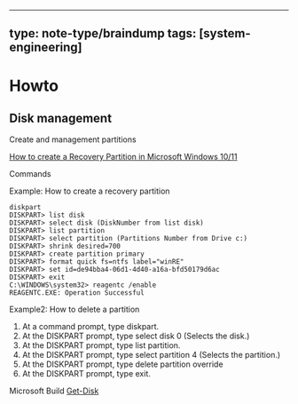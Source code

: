 
---
type: note-type/braindump
tags: [system-engineering]
---

# Howto

## Disk management

Create and management partitions

[How to create a Recovery Partition in Microsoft Windows 10/11](https://www.youtube.com/watch?v=hlNtLcFqfOo)

Commands

Example: How to create a recovery partition
```
diskpart
DISKPART> list disk
DISKPART> select disk (DiskNumber from list disk)
DISKPART> list partition
DISKPART> select partition (Partitions Number from Drive c:)
DISKPART> shrink desired=700
DISKPART> create partition primary
DISKPART> format quick fs=ntfs label="winRE"
DISKPART> set id=de94bba4-06d1-4d40-a16a-bfd50179d6ac
DISKPART> exit
C:\WINDOWS\system32> reagentc /enable
REAGENTC.EXE: Operation Successful
```

Example2: How to delete a partition

1.  At a command prompt, type diskpart.
2.  At the DISKPART prompt, type select disk 0 (Selects the disk.)
3.  At the DISKPART prompt, type list partition.
4.  At the DISKPART prompt, type select partition 4 (Selects the partition.)
5.  At the DISKPART prompt, type delete partition override
6.  At the DISKPART prompt, type exit.

Microsoft Build
[Get-Disk](https://learn.microsoft.com/en-us/powershell/module/storage/get-disk?view=windowsserver2022-ps)

